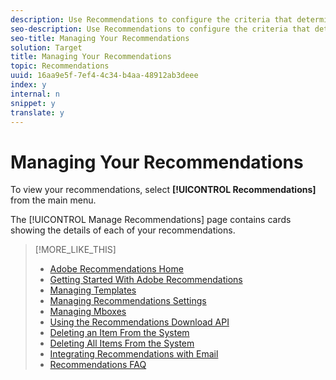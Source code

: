 ```yaml
---
description: Use Recommendations to configure the criteria that determine what should be offered to a customer based on the customer's behavior on your website.
seo-description: Use Recommendations to configure the criteria that determine what should be offered to a customer based on the customer's behavior on your website.
seo-title: Managing Your Recommendations
solution: Target
title: Managing Your Recommendations
topic: Recommendations
uuid: 16aa9e5f-7ef4-4c34-b4aa-48912ab3deee
index: y
internal: n
snippet: y
translate: y
---
```


# Managing Your Recommendations

To view your recommendations, select **[!UICONTROL  Recommendations]** from the main menu. 

The [!UICONTROL  Manage Recommendations] page contains cards showing the details of each of your recommendations. 
>[!MORE_LIKE_THIS]
>
>* [ Adobe Recommendations Home ](recs_home.md#topic_74F655D8648E4586BCCFD789E60D13CE)
>* [ Getting Started With Adobe Recommendations ](c_gettingstarted_recs.md#concept_CCF04F19782145099178353D37517D9E)
>* [ Managing Templates ](c_Managing_Templates.md#concept_C3A712A99D47406C855955161DB699A1)
>* [ Managing Recommendations Settings ](c_Managing_Recommendations_Settings.md#concept_70257C38F0A74F3E88B1E7ED278A8DB4)
>* [ Managing Mboxes ](c_Managing_Mboxes.md#concept_B2EE9F6FDDD74A5AAAE6D14C263BCDEB)
>* [ Using the Recommendations Download API ](r_Using_the_Recommendations_Download_API.md#reference_09DA9D1AB3884CEC9144C7BDD07AB30A)
>* [ Deleting an Item From the System ](r_Deleting_an_Item_From_the_System.md#reference_9D644188516045E295DD69065118ED2D)
>* [ Deleting All Items From the System ](r_Deleting_All_Items_From_the_System.md#reference_A916F48DE01E41DA81F2C35AF2A5E58F)
>* [ Integrating Recommendations with Email ](r_Integrating_Recommendations_with_Email.md#reference_256B16C894864F24AF970E43DC174420)
>* [ Recommendations FAQ ](r_Recommendations_FAQ.md#reference_72906D385558428C8190721E2E437855)
